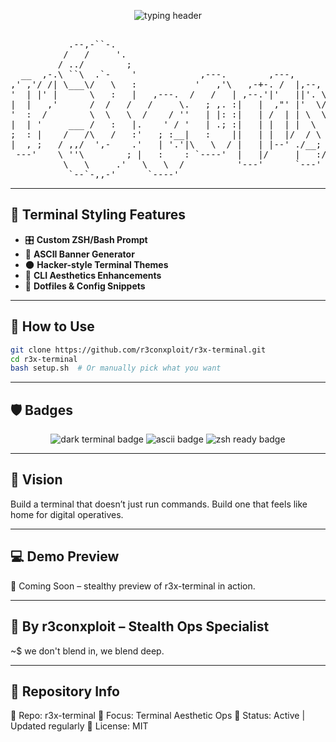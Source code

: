 <!-- r3x-terminal README.md -->

<p align="center">
  <img src="https://readme-typing-svg.demolab.com?font=Fira+Code&size=22&pause=1000&color=FF0000&vCenter=true&width=460&lines=Custom+Terminal+for+the+Elite...;Hack+in+Style+%F0%9F%92%BB;ASCII+Art+%2B+Stealth+Themes+%F0%9F%94%8A;Welcome+to+the+r3x-terminal+Ops" alt="typing header"/>
</p>

<pre align="center">
                                                                                                                 
           .--,-``-.                                                                                             
          /   /     '.                                                        ,--,                       ___     
         / ../        ;                                           ,-.----.  ,--.'|              ,--,   ,--.'|_   
  __  ,-.\ ``\  .`-    '            ,---.        ,---,            \    /  \ |  | :     ,---.  ,--.'|   |  | :,'  
,' ,'/ /| \___\/   \   :           '   ,'\   ,-+-. /  |,--,  ,--, |   :    |:  : '    '   ,'\ |  |,    :  : ' :  
'  | |' |      \   :   |   ,---.  /   /   | ,--.'|'   ||'. \/ .`| |   | .\ :|  ' |   /   /   |`--'_  .;__,'  /   
|  |   ,'      /  /   /   /     \.   ; ,. :|   |  ,"' |'  \/  / ; .   : |: |'  | |  .   ; ,. :,' ,'| |  |   |    
'  :  /        \  \   \  /    / ''   | |: :|   | /  | | \  \.' /  |   |  \ :|  | :  '   | |: :'  | | :__,'| :    
|  | '     ___ /   :   |.    ' / '   | .; :|   | |  | |  \  ;  ;  |   : .  |'  : |__'   | .; :|  | :   '  : |__  
;  : |    /   /\   /   :'   ; :__|   :    ||   | |  |/  / \  \  \ :     |`-'|  | '.'|   :    |'  : |__ |  | '.'| 
|  , ;   / ,,/  ',-    .'   | '.'|\   \  / |   | |--' ./__;   ;  \:   : :   ;  :    ;\   \  / |  | '.'|;  :    ; 
 ---'    \ ''\        ; |   :    : `----'  |   |/     |   :/\  \ ;|   | :   |  ,   /  `----'  ;  :    ;|  ,   /  
          \   \     .'   \   \  /          '---'      `---'  `--` `---'.|    ---`-'           |  ,   /  ---`-'   
           `--`-,,-'      `----'                                    `---`                      ---`-'            
</pre>

---

## 🎨 Terminal Styling Features

- 🎛️ **Custom ZSH/Bash Prompt**
- 🧩 **ASCII Banner Generator**
- 🌑 **Hacker-style Terminal Themes**
- 🔧 **CLI Aesthetics Enhancements**
- 💾 **Dotfiles & Config Snippets**

---

## 🧰 How to Use

```bash
git clone https://github.com/r3conxploit/r3x-terminal.git
cd r3x-terminal
bash setup.sh  # Or manually pick what you want
```
---
## 🛡️ Badges
<p align="center"> <img src="https://img.shields.io/badge/theme-dark_terminal-ff0000?style=for-the-badge&logo=gnubash&logoColor=white" alt="dark terminal badge"/> <img src="https://img.shields.io/badge/ascii-included-7f00ff?style=for-the-badge&logo=codeforces&logoColor=white" alt="ascii badge"/> <img src="https://img.shields.io/badge/zsh-ready-00ffaa?style=for-the-badge&logo=macos&logoColor=white" alt="zsh ready badge"/> </p>

---

## 🎯 Vision
Build a terminal that doesn’t just run commands.
Build one that feels like home for digital operatives.

---

## 💻 Demo Preview
🧪 Coming Soon – stealthy preview of r3x-terminal in action.

---

## 👤 By r3conxploit – Stealth Ops Specialist 
~$ we don't blend in, we blend deep.

---

## 🔗 Repository Info
📂 Repo: r3x-terminal
🧠 Focus: Terminal Aesthetic Ops
📅 Status: Active | Updated regularly
📎 License: MIT


